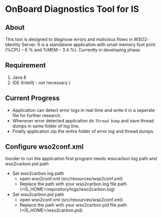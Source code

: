 # OnBoard Diagnostics Tool for IS

## About

This tool is designed to diagnose errors and malicious flows in WSO2-Identity Server. It is a standalone application with small memory foot print (%CPU – 6 % and %MEM – 3.4 %). Currently in developing phase.

## Requirement

1. Java 8
2. IDE (Inteillj - not necessary )

## Current Progress

- Application can detect error logs in real time and write it in a seperate file for further research.
- Whenever error detected application do `Thread Dump` and save thread dumps in same folder of log line.
- Finally application zip the entire folder of error log and thread dumps.

## Configure wso2conf.xml

Inorder to run the application first program needs wsocarbon.log path and wso2carbon.pid path
- Set wso2carbon.log path
  - open wso2conf.xml (src/resources/wsp2conf.xml)
  - Replace the path with your wso2carbon.log file path (<IS_HOME>/repository/logs/wso2carbon.log)
- Set wso2carbon.pid path
  - open wso2conf.xml (src/resources/wsp2conf.xml)
  - Replace the path with your wso2carbon.pid file path (<IS_HOME>/wso2carbon.pid)

